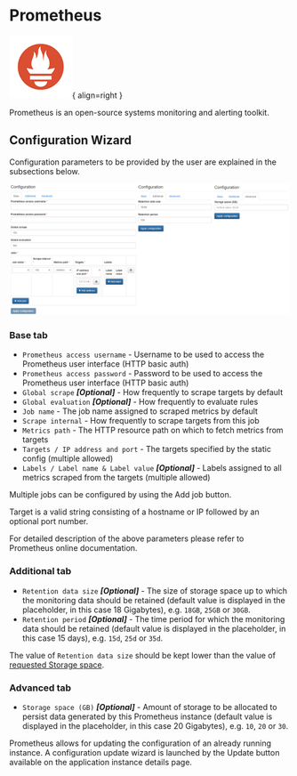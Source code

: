 # Prometheus

![Prometheus Logo](img/prometheus-logo.png){ align=right }

Prometheus is an open-source systems monitoring and alerting toolkit.

## Configuration Wizard

Configuration parameters to be provided by the user are explained in the subsections below.

![Prometheus configuration wizard](./img/prometheus-screenshot-01.png)

### Base tab

- `Prometheus access username` - Username to be used to access the Prometheus user interface (HTTP basic auth)
- `Prometheus access password` - Password to be used to access the Prometheus user interface (HTTP basic auth)
- `Global scrape` ***[Optional]*** - How frequently to scrape targets by default
- `Global evaluation` ***[Optional]*** - How frequently to evaluate rules
- `Job name` - The job name assigned to scraped metrics by default
- `Scrape internal` - How frequently to scrape targets from this job
- `Metrics path` - The HTTP resource path on which to fetch metrics from targets
- `Targets / IP address and port` - The targets specified by the static config (multiple allowed)
- `Labels / Label name & Label value` ***[Optional]*** - Labels assigned to all metrics scraped from the targets (multiple allowed)

Multiple jobs can be configured by using the Add job button.

Target is a valid string consisting of a hostname or IP followed by an optional port number.

For detailed description of the above parameters please refer to Prometheus online documentation.

### Additional tab

- `Retention data size` ***[Optional]*** - The size of storage space up to which the monitoring data should be retained (default value is displayed in the placeholder, in this case 18 Gigabytes), e.g. `18GB`, `25GB` or `30GB`.
- `Retention period` ***[Optional]*** - The time period for which the monitoring data should be retained (default value is displayed in the placeholder, in this case 15 days), e.g. `15d`, `25d` or `35d`.

The value of `Retention data size` should be kept lower than the value of [requested Storage space](./prometheus.md#advanced-tab).

### Advanced tab

- `Storage space (GB)` ***[Optional]*** - Amount of storage to be allocated to persist data generated by this Prometheus instance (default value is displayed in the placeholder, in this case 20 Gigabytes), e.g. `10`, `20` or `30`.

Prometheus allows for updating the configuration of an already running instance. A configuration update wizard is launched by the Update button available on the application instance details page.